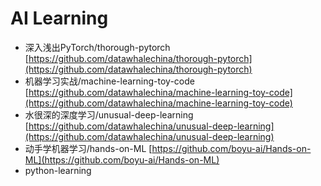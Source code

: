 # AI Learning

- 深入浅出PyTorch/thorough-pytorch	[https://github.com/datawhalechina/thorough-pytorch](https://github.com/datawhalechina/thorough-pytorch)
- 机器学习实战/machine-learning-toy-code	[https://github.com/datawhalechina/machine-learning-toy-code](https://github.com/datawhalechina/machine-learning-toy-code)
- 水很深的深度学习/unusual-deep-learning	[https://github.com/datawhalechina/unusual-deep-learning](https://github.com/datawhalechina/unusual-deep-learning)
- 动手学机器学习/hands-on-ML	[https://github.com/boyu-ai/Hands-on-ML](https://github.com/boyu-ai/Hands-on-ML)
- python-learning
